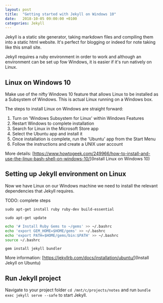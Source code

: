 ```yaml
---
layout: post
title:  "Getting started with Jekyll on Windows 10"
date:   2018-10-05 09:00:00 +0100
categories: Jekyll
---
```


Jekyll is a static site generator, taking markdown files and compiling them into a static html website. It's perfect for blogging or indeed for note taking like this small site.

Jekyll requires a ruby environment in order to work and although an environment can be set up fow Windows, it is easier if it's run natively on Linux.

## Linux on Windows 10

Make use of the nifty Windows 10 feature that allows Linux to be installed as a Subsystem of Windows. This is actual Linux running on a Windows box.

The steps to install Linux on Windows are straight forward:

1. Turn on 'Windows Subsystem for Linux' within Windows Features
2. Restart Windows to complete installation
3. Search for Linux in the Microsoft Store app
4. Select the Ubuntu app and install it
5. Once installation is complete, run the 'Ubuntu' app from the Start Menu
6. Follow the instructions and create a UNIX user account

More details: [<https://www.howtogeek.com/249966/how-to-install-and-use-the-linux-bash-shell-on-windows-10/>](Install Linux on Windows 10)

## Setting up Jekyll environment on Linux

Now we have Linux on our Windows machine we need to install the relevant dependencies that Jekyll requires.

TODO: complete steps

`sudo apt-get install ruby ruby-dev build-essential`

`sudo apt-get update`

```bash
echo '# Install Ruby Gems to ~/gems' >> ~/.bashrc
echo 'export GEM_HOME=$HOME/gems' >> ~/.bashrc
echo 'export PATH=$HOME/gems/bin:$PATH' >> ~/.bashrc
source ~/.bashrc
```

`gem install jekyll bundler`

More information: [<https://jekyllrb.com/docs/installation/ubuntu/>](Install Jekyll on Ubuntu)

## Run Jekyll project

Navigate to your project folder `cd /mnt/c/projects/notes` and run `bundle exec jekyll serve --safe` to start Jekyll.